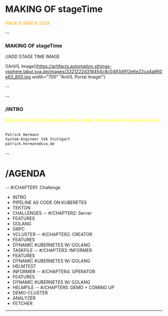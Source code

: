 # MAKING OF stageTime


<span style="color:orange">HACK & SNACK 2024</span>

--
### MAKING OF stageTime
//ADD STAGE TIME IMAGE

![AnVIL Image](https://artifacts.automation.sthings-vsphere.labul.sva.de/images/3321222d318454c8c0493d912e6e22ca4a960e63_800.jpg width="700" "AnVIL Portal Image!")



--
<!-- .slide: data-transition="zoom" -->
--
### /INTRO

<span style="color:yellow">#DevOps #CICD #Automation #Cloud #IAC</span>
<span style="color:yellow">#Kubernetes #Containerization</span> <br><br>

```bash
Patrick Hermann
System-Engineer SVA Stuttgart
patrick.hermann@sva.de
```

--
# /AGENDA
--
#/CHAPTER1: Challenge
* INTRO <!-- .element: class="fragment fade-up" -->
* PIPELINE AS CODE ON KUBERETES <!-- .element: class="fragment fade-up" -->
* TEKTON <!-- .element: class="fragment fade-up" -->
* CHALLENGES <!-- .element: class="fragment fade-up" -->
--
#/CHAPTER2: Server
* FEATURES <!-- .element: class="fragment fade-up" -->
* GOLANG <!-- .element: class="fragment fade-up" -->
* GRPC <!-- .element: class="fragment fade-up" -->
* VCLUSTER <!-- .element: class="fragment fade-up" -->
--
#/CHAPTER2: CREATOR
* FEATURES <!-- .element: class="fragment fade-up" -->
* DYNAMIC KUBERNETES W/ GOLANG <!-- .element: class="fragment fade-up" -->
* TASKFILE <!-- .element: class="fragment fade-up" -->
--
#/CHAPTER3: INFORMER
* FEATURES <!-- .element: class="fragment fade-up" -->
* DYNAMIC KUBERNETES W/ GOLANG <!-- .element: class="fragment fade-up" -->
* HELMTEST <!-- .element: class="fragment fade-up" -->
* INFORMER <!-- .element: class="fragment fade-up" -->
--
#/CHAPTER4: OPERATOR
* FEATURES <!-- .element: class="fragment fade-up" -->
* DYNAMIC KUBERNETES W/ GOLANG <!-- .element: class="fragment fade-up" -->
* HELMFILE <!-- .element: class="fragment fade-up" -->
--
#/CHAPTER5: DEMO + COMING UP
* DEMO-CLUSTER <!-- .element: class="fragment fade-up" -->
* ANALYZER <!-- .element: class="fragment fade-up" -->
* FETCHER <!-- .element: class="fragment fade-up" -->
---

